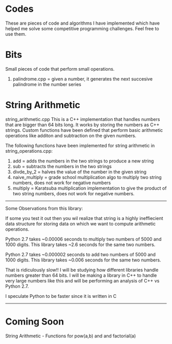 Codes
=====
These are pieces of code and algorithms I have implemented which have helped me solve some competitive programming challenges. Feel free to use them.

Bits
======
Small pieces of code that perform small operations.

1. palindrome.cpp = given a number, it generates the next succesive palindrome in the number series

String Arithmetic
==================

string_arithmetic.cpp
This is a C++ implementation that handles numbers that are bigger than 64 bits long. It works by storing the numbers
as C++ strings. Custom functions have been defined that perform basic arithmetic operations like additon and subtraction
on the given numbers.

The following functions have been implemented for string arithmetic in string_operations.cpp:

1. add = adds the numbers in the two strings to produce a new string
2. sub = subtracts the numbers in the two strings
3. divde_by_2 = halves the value of the number in the given string
4. naive_multiply = grade school multiplication algo to multiply two string numbers, does not work for negative numbers
5. multiply = Karatsuba multiplication implementation to give the product of two string numbers, does not work for negative numbers.



*********************
Some Observations from this library:

If some you test it out then you wil realize that string is a highly ineffiecient data structure for storing data on which we want to compute arithmetic operations. 

Python 2.7 takes ~0.00006 seconds to multiply two numbers of 5000 and 1000 digits.
This library takes ~2.6 seconds for the same two numbers.

Python 2.7 takes ~0.000002 seconds to add two numbers of 5000 and 1000 digits.
This library takes ~0.006 seconds for the same two numbers.

That is ridiculously slow!! 
I will be studying how different libraries handle numbers greater than 64 bits.
I will be making a library in C++ to handle very large numbers like this and will be performing an analysis of C++ vs Python 2.7.

I speculate Python to be faster since it is written in C

*********************

Coming Soon
==============
String Arithmetic - Functions for pow(a,b) and and factorial(a)
